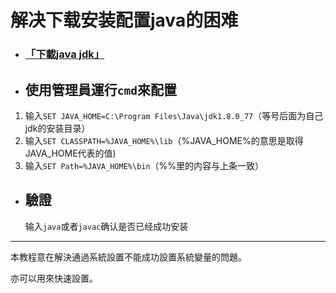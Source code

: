 # 解决下载安装配置java的困难

- ### [「下載java jdk」](https://www.oracle.com/technetwork/java/javase/downloads/jdk12-downloads-5295953.html)
  
- ## 使用管理員運行`cmd`來配置 

 1. 输入`SET JAVA_HOME=C:\Program Files\Java\jdk1.8.0_77`（等号后面为自己jdk的安装目录）
 2. 输入`SET CLASSPATH=%JAVA_HOME%\lib`（%JAVA_HOME%的意思是取得JAVA_HOME代表的值)
 3. 输入`SET Path=%JAVA_HOME%\bin`（%%里的内容与上条一致）

- ## 驗證

  输入`java`或者`javac`确认是否已经成功安装
---
本教程意在解決通過系統設置不能成功設置系統變量的問題。

亦可以用來快速設置。
